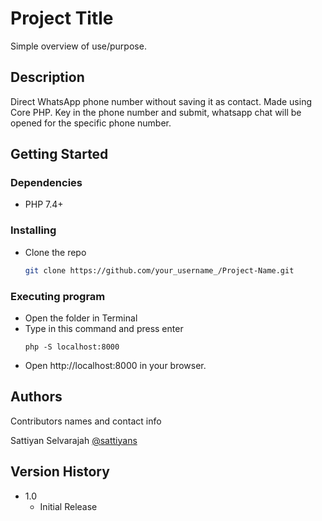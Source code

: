# Project Title

Simple overview of use/purpose.

## Description

Direct WhatsApp phone number without saving it as contact. Made using Core PHP. Key in the phone number and submit, whatsapp chat will be opened for the specific phone number.

## Getting Started

### Dependencies

* PHP 7.4+

### Installing

* Clone the repo
   ```sh
   git clone https://github.com/your_username_/Project-Name.git
   ```

### Executing program

* Open the folder in Terminal
* Type in this command and press enter
   ```
   php -S localhost:8000
   ```
* Open http://localhost:8000 in your browser.

## Authors

Contributors names and contact info

Sattiyan Selvarajah
[@sattiyans](https://twitter.com/sattiyans)

## Version History

* 1.0
    * Initial Release
